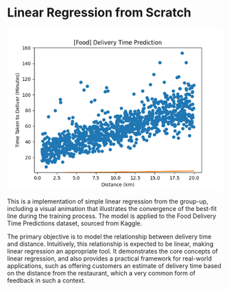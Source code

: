 # Linear Regression from Scratch

![lr_animation](lr.gif)

This is a implementation of simple linear regression from the group-up, including a visual animation that illustrates the convergence of the best-fit line during the training process. The model is applied to the Food Delivery Time Predictions dataset, sourced from Kaggle.

The primary objective is to model the relationship between delivery time and distance. Intuitively, this relationship is expected to be linear, making linear regression an appropriate tool. It demonstrates the core concepts of linear regression, and also provides a practical framework for real-world applications, such as offering customers an estimate of delivery time based on the distance from the restaurant, which a very common form of feedback in such a context.
